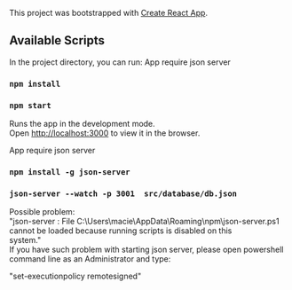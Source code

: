 This project was bootstrapped with [Create React App](https://github.com/facebook/create-react-app).

## Available Scripts

In the project directory, you can run:
App require json server

### `npm install`
### `npm start`

Runs the app in the development mode.<br />
Open [http://localhost:3000](http://localhost:3000) to view it in the browser.

App require json server

### `npm install -g json-server`
### `json-server --watch -p 3001  src/database/db.json`

Possible problem: <br>
"json-server : File C:\Users\macie\AppData\Roaming\npm\json-server.ps1 cannot be loaded because running scripts is disabled on this  
system."<br>
If you have such problem with starting json server,
please open powershell command line as an Administrator and type:

"set-executionpolicy remotesigned"
